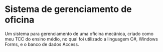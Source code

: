# Sistema de gerenciamento de oficina

Um sistema para gerenciamento de uma oficina mecânica, criado como meu TCC do ensino médio, no qual foi utilizado a linguagem C#, Windows Forms, e o banco de dados Access.
